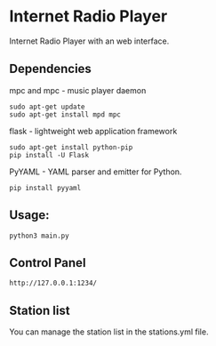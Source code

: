 # Internet Radio Player

Internet Radio Player with an web interface.

## Dependencies

mpc and mpc - music player daemon

```
sudo apt-get update
sudo apt-get install mpd mpc
```

flask - lightweight web application framework

```
sudo apt-get install python-pip
pip install -U Flask
```

PyYAML - YAML parser and emitter for Python.

```
pip install pyyaml
```

## Usage:

`python3 main.py`

## Control Panel

`http://127.0.0.1:1234/`

## Station list

You can manage the station list in the stations.yml file.
